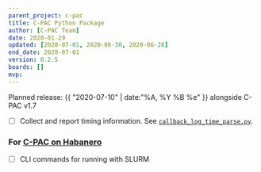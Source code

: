 ```yaml
---
parent_project: c-pac
title: C-PAC Python Package
author: [C-PAC Team]
date: 2020-01-29
updated: [2020-07-01, 2020-06-30, 2020-06-26]
end_date: 2020-07-01
version: 0.2.5
boards: []
mvp: 
---
```


Planned release: {{ "2020-07-10" | date:"%A, %Y %B %e" }} alongside C-PAC v1.7

<!--more-->

- [ ] Collect and report timing information. See [`callback_log_time_parse.py`](https://github.com/sgiavasis/CPAC_regtest_pack/blob/master/callback_log_time_parse.py).

### For [C-PAC on Habanero](./c-pac-on-habanero.html)

- [ ] CLI commands for running with SLURM